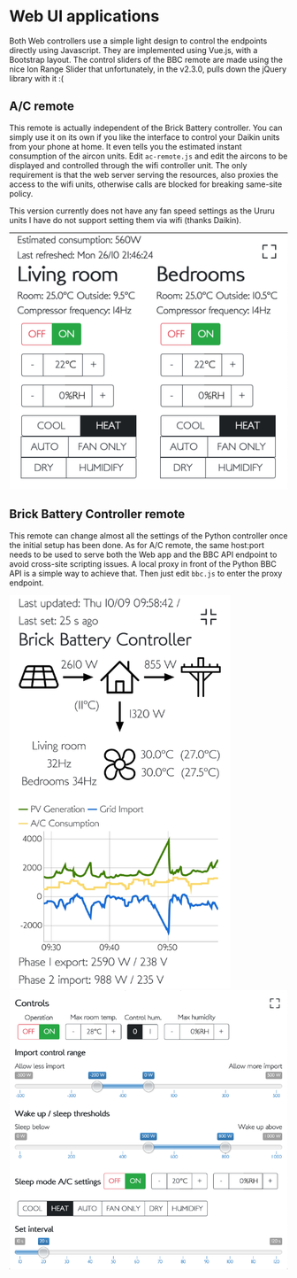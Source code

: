 # Web UI applications

Both Web controllers use a simple light design to control the endpoints
directly using Javascript. They are implemented using Vue.js, with a 
Bootstrap layout. The control sliders of the BBC remote are made using the nice
Ion Range Slider that unfortunately, in the v2.3.0, pulls down the jQuery
library with it :(

## A/C remote

This remote is actually independent of the Brick Battery controller.
You can simply use it on its own if you like the interface to control
your Daikin units from your phone at home. It even tells you the estimated
instant consumption of the aircon units.
Edit `ac-remote.js` and edit the aircons to be displayed and controlled
through the wifi controller unit.
The only requirement is that the web server serving the resources, also
proxies the access to the wifi units, otherwise calls are blocked for
breaking same-site policy.

This version currently does not have any fan speed settings as the Ururu
units I have do not support setting them via wifi (thanks Daikin).

<img src="../doc/ui-ac-remote.png" alt="The aircon remote using simple Bootstrap buttons and reactive layout" width="530"/>

## Brick Battery Controller remote

This remote can change almost all the settings of the Python controller once the
initial setup has been done. As for A/C remote, the same host:port needs to be
used to serve both the Web app and the BBC API endpoint to avoid cross-site
scripting issues. A local proxy in front of the Python BBC API is a simple way
to achieve that.
Then just edit `bbc.js` to enter the proxy endpoint.

<img src="../doc/ui-screenshot.jpg" alt="The BBC remote featuring a power flow chart, a real-time last 30min generation/consumption chart and more" width="400"/>

<img src="../doc/ui-bbc-remote.png" alt="Further down on the BBC remote are UI control elements to set heating based on PV generation and grid import values" width="758"/>
